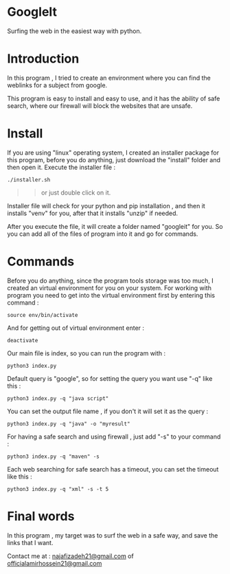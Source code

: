 # GoogleIt
Surfing the web in the easiest way with python.

# Introduction
In this program , I tried to create an environment where you can find the weblinks for a subject from google.

This program is easy to install and easy to use, and it has the ability of safe search, where our firewall will block the websites that are unsafe.

# Install
If you are using "linux" operating system, I created an installer package for this program, before you do anything, just download the "install" folder
and then open it. Execute the installer file :
```shell
./installer.sh
```
>> or just double click on it.

Installer file will check for your python and pip installation , and then it installs "venv" for you, after that it installs "unzip" if needed.

After you execute the file, it will create a folder named "googleit" for you. So you can add all of the files of program into it and go for commands.

# Commands
Before you do anything, since the program tools storage was too much, I created an virtual environment for you on your system. For working with program
you need to get into the virtual environment first by entering this command :
```shell
source env/bin/activate
```
And for getting out of virtual environment enter :
```shell
deactivate
```
Our main file is index, so you can run the program with :
```shell
python3 index.py
```
Default query is "google", so for setting the query you want use "-q" like this :
```shell
python3 index.py -q "java script"
```
You can set the output file name , if you don't it will set it as the query :
```shell
python3 index.py -q "java" -o "myresult"
```
For having a safe search and using firewall , just add "-s" to your command :
```shell
python3 index.py -q "maven" -s
```
Each web searching for safe search has a timeout, you can set the timeout like this :
```shell
python3 index.py -q "xml" -s -t 5
```

# Final words
In this program , my target was to surf the web in a safe way, and save the links that I want.

Contact me at : najafizadeh21@gmail.com of officialamirhossein21@gmail.com
